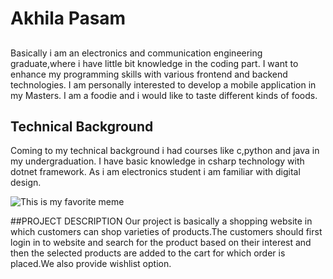 # Akhila Pasam
## 
Basically i am an electronics and communication engineering graduate,where i have little bit knowledge in the coding part.
I want to enhance my programming skills with various frontend and backend technologies.
I am personally interested to develop a mobile application in my Masters.
I am a foodie and i would like to taste different kinds of foods.
## Technical Background
Coming to my technical background i had courses like c,python and java in my undergraduation.
I have basic knowledge in csharp technology with dotnet framework.
As i am electronics student i am familiar with digital design.

![This is my favorite meme](https://www.liveabout.com/thmb/hscG6lGOZeu4SFqvOqtE0C_2XZs=/837x640/filters:no_upscale():max_bytes(150000):strip_icc()/BFF27-5ac2f4b38023b9003671cb46.jpg)

##PROJECT DESCRIPTION
Our project is basically a shopping website in which customers can shop varieties of products.The customers should first login in to website and search for the product based on their interest and then the selected products are added to the cart for which order is placed.We also provide wishlist option.